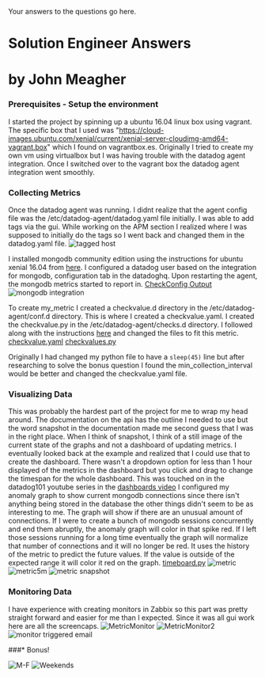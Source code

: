 Your answers to the questions go here.
# Solution Engineer Answers
# by John Meagher

### Prerequisites - Setup the environment

I started the project by spinning up a ubuntu 16.04 linux box using vagrant. The specific box that I used was "https://cloud-images.ubuntu.com/xenial/current/xenial-server-cloudimg-amd64-vagrant.box" which I found on vagrantbox.es. Originally I tried to create my own vm using virtualbox but I was having trouble with the datadog agent integration. Once I switched over to the vagrant box the datadog agent integration went smoothly. 

### Collecting Metrics

Once the datadog agent was running. I didnt realize that the agent config file was the /etc/datadog-agent/datadog.yaml file initially. I was able to add tags via the gui. While working on the APM section I realized where I was supposed to initially do the tags so I went back and changed them in the datadog.yaml file. 
![tagged host](https://github.com/jmeagheriv/hiring-engineers/blob/master/HostTagged.JPG)

I installed mongodb community edition using the instructions for ubuntu xenial 16.04 from [here](https://docs.mongodb.com/manual/tutorial/install-mongodb-on-ubuntu/). I configured a datadog user based on the  integration for mongodb, configuration tab in the datadoghq. Upon restarting the agent, the mongodb metrics started to report in. [CheckConfig Output](https://github.com/jmeagheriv/hiring-engineers/blob/master/checkconfig.txt)
![mongodb integration](https://github.com/jmeagheriv/hiring-engineers/blob/master/MongoDBIntegration.JPG)

To create my_metric I created a checkvalue.d directory in the /etc/datadog-agent/conf.d directory. This is where I created a checkvalue.yaml. I created the checkvalue.py in the /etc/datadog-agent/checks.d directory. I followed along with the instructions [here](https://docs.datadoghq.com/developers/agent_checks/?tab=agentv6) and changed the files to fit this metric.
[checkvalue.yaml](https://github.com/jmeagheriv/hiring-engineers/blob/master/checkvalue.yaml)
[checkvalues.py](https://github.com/jmeagheriv/hiring-engineers/blob/master/checkvalues.py)

Originally I had changed my python file to have a `sleep(45)` line but after researching to solve the bonus question I found the min_collection_interval would be better and changed the checkvalue.yaml file. 

### Visualizing Data

This was probably the hardest part of the project for me to wrap my head around. The documentation on the api has the outline I needed to use but the word snapshot in the documentation made me second guess that I was in the right place. When I think of snapshot, I think of a still image of the current state of the graphs and not a dashboard of updating metrics. I eventually looked back at the example and realized that I could use that to create the dashboard. There wasn't a dropdown option for less than 1 hour displayed of the metrics in the dashboard but you click and drag to change the timespan for the whole dashboard. This was touched on in the datadog101 youtube series in the [dashboards video](https://youtu.be/U5RmKDmGZM4)
I configured my anomaly graph to show current mongodb connections since there isn't anything being stored in the database the other things didn't seem to be as interesting to me. The graph will show if there are an unusual amount of connections. If I were to create a bunch of mongodb sessions concurrently and end them abruptly, the anomaly graph will color in that spike red. If I left those sessions running for a long time eventually the graph will normalize that number of connections and it will no longer be red. It uses the history of the metric to predict the future values. If the value is outside of the expected range it will color it red on the graph. 
[timeboard.py](https://github.com/jmeagheriv/hiring-engineers/blob/master/timeboard.py)
![metric](https://github.com/jmeagheriv/hiring-engineers/blob/master/Rollup.JPG)
![metric5m](https://github.com/jmeagheriv/hiring-engineers/blob/master/5m%20interval.JPG)
![metric snapshot](https://github.com/jmeagheriv/hiring-engineers/blob/master/MetricSnapshot.JPG)

### Monitoring Data

I have experience with creating monitors in Zabbix so this part was pretty straight forward and easier for me than I expected. Since it was all gui work here are all the screencaps. 
![MetricMonitor](https://github.com/jmeagheriv/hiring-engineers/blob/master/Monitor.jpg)
![MetricMonitor2](https://github.com/jmeagheriv/hiring-engineers/blob/master/Monitor2.JPG)
![monitor triggered email](https://github.com/jmeagheriv/hiring-engineers/blob/master/MonitorEmail.JPG)

###* Bonus!

![M-F](https://github.com/jmeagheriv/hiring-engineers/blob/master/M-F%20Downtime.JPG)
![Weekends](https://github.com/jmeagheriv/hiring-engineers/blob/master/Sat-Sun%20Downtime.JPG)

###




